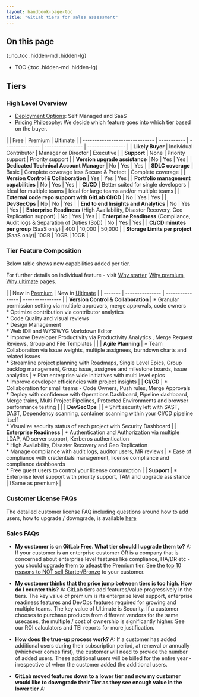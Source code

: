 ```yaml
---
layout: handbook-page-toc
title: "GitLab tiers for sales assessment"
---
```


## On this page
{:.no_toc .hidden-md .hidden-lg}

- TOC
{:toc .hidden-md .hidden-lg}

## Tiers

### High Level Overview

- [Deployment Options](https://about.gitlab.com/handbook/marketing/strategic-marketing/dot-com-vs-self-managed/): Self Managed and SaaS
- [Pricing Philosophy](https://about.gitlab.com/company/pricing/#buyer-based-tiering-clarification): We decide which feature goes into which tier based on the buyer.

| 	| Free | Premium |	Ultimate |
| ------------------------------  | ----------- | ---------------   | ---------------- | ---------------- |
| **Likely Buyer** | Individual Contributor | Manager or Director | Executive |
| **Support**	| None | Priority support | Priority support |
| **Version upgrade assistance** | No | Yes | Yes |
| **Dedicated Technical Account Manager** | No | Yes | Yes |
| **SDLC coverage**	|	Basic | Complete coverage less Secure & Protect | 	Complete coverage |
| **Version Control & Collaboration** | Yes | Yes | Yes |
| **Portfolio management capabilities** |	No | Yes | Yes |
| **CI/CD** | Better suited for single developers | Ideal for multiple teams	| Ideal for large teams and/or multiple teams |
| **External code repo support with GitLab CI/CD** | No | Yes | Yes |
| **DevSecOps** |	No |	No |	Yes |
| **End to end Insights and Analytics** | No |	Yes |	Yes |
| **Enterprise Readiness** (High Availability, Disaster Recovery, Geo Replication support) |	No |	Yes |	Yes |
| **Enterprise Readiness** (Compliance, Audit logs & Separation of Duties (SoD) |	No | Yes |	Yes |
| **CI/CD minutes per group** (SaaS only) | 400 | 	10,000 | 	50,000 |
| **Storage Limits per project** (SaaS only)| 10GB | 	10GB | 	10GB |

### Tier Feature Composition

Below table shows new capabilities added per tier.

For further details on individual feature - visit [Why starter](https://about.gitlab.com/pricing/starter/), [Why premium](https://about.gitlab.com/pricing/premium/), [Why ultimate](https://about.gitlab.com/pricing/ultimate/) pages.

|	 | New in [Premium](https://about.gitlab.com/pricing/premium/) |	New in [Ultimate](https://about.gitlab.com/pricing/ultimate/) |
| ------- | ---------------   | ---------------- | ---------------- |
| **Version Control & Collaboration** |  * Granular permission setting via multiple approvers, merge approvals, code owners <br> * Optimize contribution via contributor analytics <br> * Code Quality and visual reviews <br> * Design Management <br> * Web IDE and WYSIWYG Markdown Editor <br> * Improve Developer Productivity via Productivity Analytics	, Merge Request Reviews, Group and File Templates | |
| **Agile Planning** | * Team Collaboration via Issue weights, multiple assignees, burndown charts and related issues <br> * Streamline project planning with Roadmaps, Single Level Epics, Group backlog management, Group issue, assignee and milestone boards, issue analytics | * Plan enterprise wide initiatives with multi level epics <br> * Improve developer efficiencies with project insights |
| **CI/CD** | * Collaboration for small teams - Code Owners, Push rules, Merge Approvals <br> * Deploy with confidence with Operations Dashboard, Pipeline dashboard, Merge trains, Multi Project Pipelines, Protected Environments	and browser performance testing |  |
| **DevSecOps** | |  * Shift security left with SAST, DAST, Dependency scanning, container scanning within your CI/CD pipeline itself <br> * Visualize security status of each project with Security Dashboard |
| **Enterprise Readiness** | * Authentication and Authorization via multiple LDAP, AD server support, Kerberos authentication <br> * High Availability, Disaster Recovery and Geo Replication <br> * Manage compliance with audit logs, auditor users, MR reviews | * Ease of compliance with credentials management, license compliance and compliance dashboards <br> * Free guest users to control your license consumption |
| **Support** | * Enterprise level support with priority support, TAM and upgrade assistance | {Same as premium} |

### Customer License FAQs

The detailed customer license FAQ including questions around how to add users, how to upgrade / downgrade, is available [here](https://about.gitlab.com/pricing/licensing-faq/)

### Sales FAQs

* **My customer is on GitLab Free. What tier should I upgrade them to?**
A: If your customer is an enterprise customer OR is a company that is concerned about enterprise level features like compliance, HA/DR etc - you should upgrade them to atleast the Premium tier. See the [top 10 reasons to NOT sell Starter/Bronze](https://docs.google.com/presentation/d/1pJ3qrDh7fd4UQ9njs1K4LrQG2UL2TwlWUJjPGgQrmS0/edit#slide=id.p) to your customer.

* **My customer thinks that the price jump between tiers is too high. How do I counter this?**
A: GitLab tiers add features/value progressively in the tiers. The key value of premium is its enterprise level support, enterprise readiness features and DevOps features required for growing and multiple teams. The key value of Ultimate is Security. If a customer chooses to purchase  products from different vendors for the same usecases, the multiple / cost of ownership is significantly higher. See our ROI calculators and TEI reports for more justification.

* **How does the true-up process work?**
A: If a customer has added additional users during their subscription period, at renewal or annually (whichever comes first), the customer will need to provide the number of added users. These additional users will be billed for the entire year - irrespective of when the customer added the additional users.

* **GitLab moved features down to a lower tier and now my customer would like to downgrade their Tier as they see enough value in the lower tier**
A:
